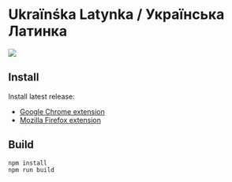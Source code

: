 
Ukraïnśka Latynka / Українська Латинка
======================================

![](https://github.com/paiv/latynka/workflows/Publish/badge.svg)


Install
-------

Install latest release:

* [Google Chrome extension](https://chrome.google.com/webstore/detail/joeekaccddgdgpdacldaoklcpefkjmck)
* [Mozilla Firefox extension](https://addons.mozilla.org/firefox/addon/uk-latynka/)


Build
-----

```sh
npm install
npm run build
```
